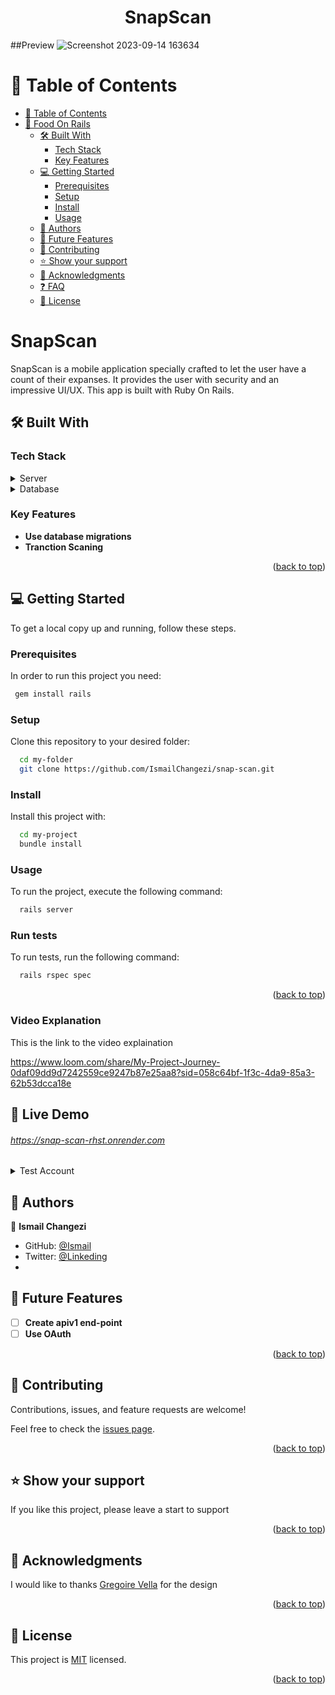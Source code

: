 <a name="readme-top"></a>
<h1 align='center'> SnapScan </h1>

##Preview
![Screenshot 2023-09-14 163634](https://github.com/IsmailChangezi/snap-scan/assets/96125730/dd0a4a23-b9a9-4473-b762-8cbabd0ff327)

# 📗 Table of Contents

- [📗 Table of Contents](#-table-of-contents)
- [🥙 Food On Rails ](#-Food-On_Rails-)
  - [🛠 Built With ](#-built-with-)
    - [Tech Stack ](#tech-stack-)
    - [Key Features ](#key-features-)
  - [💻 Getting Started ](#-getting-started-)
    - [Prerequisites](#prerequisites)
    - [Setup](#setup)
    - [Install](#install)
    - [Usage](#usage)
  - [👥 Authors ](#-authors-)
  - [🔭 Future Features ](#-future-features-)
  - [🤝 Contributing ](#-contributing-)
  - [⭐️ Show your support ](#️-show-your-support-)
  - [🙏 Acknowledgments ](#-acknowledgments-)
  - [❓ FAQ ](#-faq-)
  - [📝 License ](#-license-)


# SnapScan <a name="about-project"></a>

SnapScan is a mobile application specially crafted to let the user have a count of their expanses. It provides the user with security and an impressive UI/UX. This app is built with Ruby On Rails.

## 🛠 Built With <a name="built-with"></a>

### Tech Stack <a name="tech-stack"></a>

<details>
  <summary>Server</summary>
  <ul>
    <li><a href="https://guides.rubyonrails.org/">Ruby on Rails</a></li>
  </ul>
</details>

<details>
<summary>Database</summary>
  <ul>
    <li><a href="https://www.postgresql.org/">PostgreSQL</a></li>
  </ul>
</details>

### Key Features <a name="key-features"></a>

- **Use database migrations**
- **Tranction Scaning**
  
<p align="right">(<a href="#readme-top">back to top</a>)</p>

## 💻 Getting Started <a name="getting-started"></a>

To get a local copy up and running, follow these steps.

### Prerequisites

In order to run this project you need:

```sh
 gem install rails
```

### Setup

Clone this repository to your desired folder:

```sh
  cd my-folder
  git clone https://github.com/IsmailChangezi/snap-scan.git
```

### Install

Install this project with:

```sh
  cd my-project
  bundle install
```

### Usage

To run the project, execute the following command:

```sh
  rails server
```

### Run tests

To run tests, run the following command:

```sh
  rails rspec spec
```

<p align="right">(<a href="#readme-top">back to top</a>)</p>

### Video Explanation
This is the link to the video explaination

https://www.loom.com/share/My-Project-Journey-0daf09dd9d7242559ce9247b87e25aa8?sid=058c64bf-1f3c-4da9-85a3-62b53dcca18e

## 🚀 Live Demo <a name="live-demo"></a>

###### https://snap-scan-rhst.onrender.com

<details>
  <summary>Test Account</summary>
  -email: test@gmail.com
  -password: test123
</details>

## 👥 Authors <a name="authors"></a>

👤 **Ismail Changezi**

- GitHub: [@Ismail](https://github.com/IsmailChangezi)
- Twitter: [@Linkeding](https://www.linkedin.com/in/ismailchangezi/)
- 
## 🔭 Future Features <a name="future-features"></a>

- [ ] **Create apiv1 end-point**
- [ ] **Use OAuth**

<p align="right">(<a href="#readme-top">back to top</a>)</p>

## 🤝 Contributing <a name="contributing"></a>

Contributions, issues, and feature requests are welcome!

Feel free to check the [issues page](https://github.com/IsmailChangezi/snap-scan/issues).

<p align="right">(<a href="#readme-top">back to top</a>)</p>

## ⭐️ Show your support <a name="support"></a>

If you like this project, please leave a start to support

<p align="right">(<a href="#readme-top">back to top</a>)</p>

## 🙏 Acknowledgments <a name="acknowledgements"></a>

I would like to thanks [Gregoire Vella](https://www.behance.net/gregoirevella) for the design

<p align="right">(<a href="#readme-top">back to top</a>)</p>

## 📝 License <a name="license"></a>

This project is [MIT](./LICENSE) licensed.

<p align="right">(<a href="#readme-top">back to top</a>)</p>
